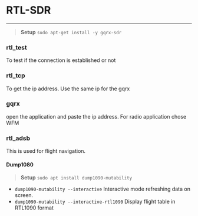 # RTL-SDR
---
><b>Setup</b>
`sudo apt-get install -y gqrx-sdr`

### rtl_test
To test if the connection is established or not
### rtl_tcp
To get the ip address.
Use the same ip for the gqrx
### gqrx
open the application and paste the ip address.
For radio application chose WFM
### rtl_adsb
This is used for flight navigation. 
#### Dump1080
> <b>Setup</b>
`sudo apt install dump1090-mutability`

* `dump1090-mutability --interactive`
Interactive mode refreshing data on screen.
* `dump1090-mutability --interactive-rtl1090`
Display flight table in RTL1090 format
